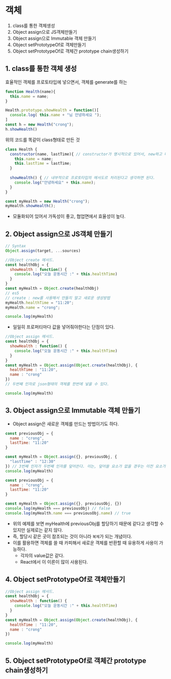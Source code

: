 # 객체
1. class를 통한 객체생성
2. Object assign으로 JS객체만들기
3. Object assign으로 Immutable 객체 만들기
4. Object setPrototypeOf로 객체만들기
5. Object setPrototypeOf로 객체간 prototype chain생성하기

## 1. class를 통한 객체 생성
효율적인 객체를 프로토타입에 넣으면서, 객체를 generate를 하는 
```js
function Health(name){
  this.name = name;
}

Health.prototype.showHealth = function()[
  console.log( this.name + "님 안녕하세요 ");
]
const h = new Health("crong");
h.showHealth()
```
위의 코드를 똑같이 class형태로 만든 것
```js
class Health {
  constructor(name, lastTime){ // constructor가 명시적으로 있어서, new하고 따로 하지 않아도 된다.
    this.name = name;
    this.lastTime = lastTime;
  }
  
  showHealth() { // 내부적으로 프로토타입의 메서도르 처리된다고 생각하면 된다.
    console.log("안녕하세요" + this.name);
  }
}

const myHealth = new Health("crong");
myHealth.showHealth();

```
- 모듈화되어 있어서 가독성이 좋고, 협업면에서 효율성이 높다. 

## 2. Object assign으로 JS객체 만들기
```js
// Syntax
Object.assign(target, ...sources)
```
```js
//Object create 메서드.
const healthObj = {
  showHealth : function() {
    console.log("오늘 운동시간 :" + this.healthTime)
  }
}
const myHealth = Object.create(healthObj) 
// es5
// create : new를 사용해서 만들지 말고 새로운 생성방법
myHealth.healthTime = "11:20";
myHealth.name = "crong";

console.log(myHealth)
```
- 일일히 프로퍼티마다 값을 넣어줘야한다는 단점이 있다.

```js
//Object assign 메서드.
const healthObj = {
  showHealth : function() {
    console.log("오늘 운동시간 :" + this.healthTime)
  }
}
const myHealth = Object.assign(Object.create(healthObj), {
  healthTime : "11:20",
  name : "crong"
}) 
// 두번째 인자로 json형태의 객체를 한번에 넣을 수 있다.

console.log(myHealth)
```

## 3. Object assign으로 Immutable 객체 만들기
- Object assign은 새로운 객체를 만드는 방법이기도 하다.

```js
const previousObj = {
  name : "crong",
  lastTime: "11:20"
}

const myHealth = Object.assign({}, previousObj, {
  "lastTime" : "12:30"
}) // 3번째 인자가 두번째 인자를 덮어쓴다. 이는, 덮어쓸 요소가 없을 경우는 이전 요소가 유지되고, 덮어쓸 요소가 있으면 덮어쓰이게 된다.
console.log(myHealth)
```

```js
const previousObj = {
  name : "crong",
  lastTime: "11:20"
}

const myHealth = Object.assign({}, previousObj, {}) 
console.log(myHealth === previousObj) // false
console.log(myHealth.name === previousObj.name) // true
```
- 위의 예제를 보면 myHealth에 previousObj를 할당하기 때문에 같다고 생각할 수 있지만 실제로는 같지 않다.
- 즉, 할당시 같은 곳이 참조되는 것이 아니라 `복제`가 되는 개념이다.
- 이를 활용하면 객체를 쓸 때 카피해서 새로운 객체를 반환할 때 유용하게 사용이 가능하다.
  - 각자의 value값은 같다.
  - React에서 이 이론이 많이 사용된다.

## 4. Object setPrototypeOf로 객체만들기
```js
//Object assign 메서드.
const healthObj = {
  showHealth : function() {
    console.log("오늘 운동시간 :" + this.healthTime)
  }
}
const myHealth = Object.assign(Object.create(healthObj), {
  healthTime : "11:20",
  name : "crong"
}) 

console.log(myHealth)
```

## 5. Object setPrototypeOf로 객체간 prototype chain생성하기